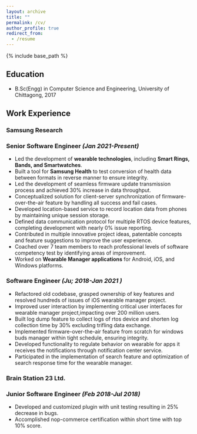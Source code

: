 ```yaml
---
layout: archive
title: ""
permalink: /cv/
author_profile: true
redirect_from:
  - /resume
---
```




{% include base_path %}

## Education

* B.Sc(Engg) in Computer Science and Engineering, University of Chittagong, 2017

## Work Experience

### **Samsung Research**  
### Senior Software Engineer *(Jan 2021-Present)*
- Led the development of **wearable technologies**, including **Smart Rings, Bands, and Smartwatches**.
- Built a tool for **Samsung Health** to test conversion of health data between formats in reverse manner to ensure integrity.
- Led the development of seamless firmware update transmission process and achieved 30% increase in data throughput.
- Conceptualized solution for client-server synchronization of firmware-over-the-air feature by handling all success and fail cases.
- Developed location-based service to record location data from phones by maintaining unique session storage.
- Defined data communication protocol for multiple RTOS device features, completing development with nearly 0% issue reporting.
- Contributed in multiple innovative project ideas, patentable concepts and feature suggestions to improve the user experience.
- Coached over 7 team members to reach professional levels of software competency test by identifying areas of improvement.
- Worked on **Wearable Manager applications** for Android, iOS, and Windows platforms.

### Software Engineer *(Ju; 2018-Jan 2021 )*
- Refactored old codebase, grasped ownership of key features and resolved hundreds of issues of iOS wearable manager project.
- Improved user interaction by implementing critical user interfaces for wearable manager project,impacting over 200 million users.
- Built log dump feature to collect logs of rtos device and shorten log collection time by 30% excluding trifling data exchange.
- Implemented firmware-over-the-air feature from scratch for windows buds manager within tight schedule, ensuring integrity.
- Developed functionality to regulate behavior on wearable for apps it receives the notifications through notification center service.
- Participated in the implementation of search feature and optimization of search response time for the wearable manager.
### **Brain Station 23 Ltd.**  
### Junior Software Engineer *(Feb 2018-Jul 2018)*
- Developed and customized plugin with unit testing resulting in 25% decrease in bugs.
- Accomplished nop-commerce certification within short time with top 10% score.
